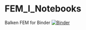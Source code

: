 # FEM_I_Notebooks

Balken FEM for Binder [![Binder](https://mybinder.org/badge_logo.svg)](https://mybinder.org/v2/gh/steffenbeese/FEM_I_Notebooks/main?urlpath=%2Fdoc%2Ftree%2FNotebook_BalkenFEM.ipynb)
